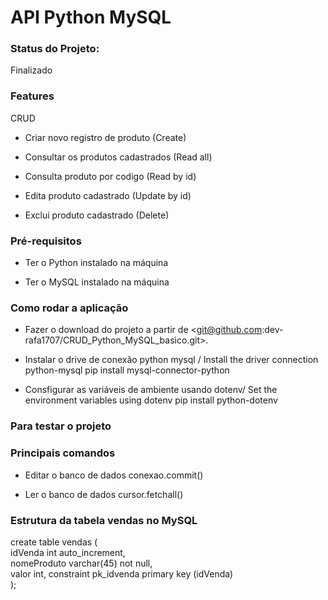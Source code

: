# API Python MySQL


### Status do Projeto:
Finalizado


### Features
CRUD

* Criar novo registro de produto (Create)

* Consultar os produtos cadastrados (Read all)

* Consulta produto por codigo (Read by id)

* Edita produto cadastrado (Update by id)

* Exclui produto cadastrado (Delete)

### Pré-requisitos
* Ter o Python instalado na máquina

* Ter o MySQL instalado na máquina




### Como rodar a aplicação

* Fazer o download do projeto a partir de <git@github.com:dev-rafa1707/CRUD_Python_MySQL_basico.git>.

* Instalar o drive de conexão python mysql / Install the driver connection python-mysql
pip install mysql-connector-python

*  Consfigurar as variáveis de ambiente usando dotenv/ Set the environment variables using dotenv
pip install python-dotenv



### Para testar o projeto



### Principais comandos
* Editar o banco de dados
conexao.commit()

* Ler o banco de dados
cursor.fetchall()


### Estrutura da tabela vendas no MySQL

create table vendas (  
	idVenda int auto_increment,  
    nomeProduto varchar(45) not null,  
    valor int,
    constraint pk_idvenda primary key (idVenda)  
);  